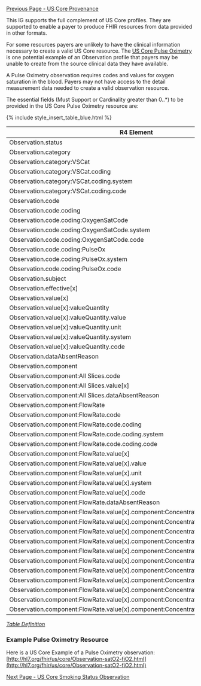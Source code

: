 <!-- USCorePulseOximetry.md {% comment %}
*****************************************************************************************
*                            WARNING: DO NOT EDIT THIS FILE                             *
*                                                                                       *
* This file is generated by SUSHI. Any edits you make to this file will be overwritten. *
*                                                                                       *
* To change the contents of this file, edit the original source file at:                *
* ig-data/input/pagecontent/USCorePulseOximetry.md                                      *
*****************************************************************************************
{% endcomment %} -->
[Previous Page - US Core Provenance](USCoreProvenance.html)

This IG supports the full complement of US Core profiles. They are supported to enable a payer to produce FHIR resources from data provided in other formats.

For some resources payers are unlikely to have the clinical information necessary to create a valid US Core resource. The [US Core Pulse Oximetry](http://hl7.org/fhir/us/core/StructureDefinition-us-core-pulse-oximetry.html) is one potential example of an Observation profile that payers may be unable to create from the source clinical data they have available.

A Pulse Oximetry observation requires codes and values for oxygen saturation in the blood. Payers may not have access to the detail measurement data needed to create a valid observation resource.

The essential fields (Must Support or Cardinality greater than 0..*) to be provided in the US Core Pulse Oximetry resource are:

{% include style_insert_table_blue.html %}

| R4 Element                                                                          | Name                     | Cardinality | Type               |
|-------------------------------------------------------------------------------------|--------------------------|:-----------:|--------------------|
|  Observation.status                                                                 |  status                  |     1..1    | code               |
|  Observation.category                                                               |  category                |     1..*    | (Slice Definition) |
|  Observation.category:VSCat                                                         |  category:VSCat          |     1..1    | CodeableConcept    |
|  Observation.category:VSCat.coding                                                  |  coding                  |     1..*    | Coding             |
|  Observation.category:VSCat.coding.system                                           |  system                  |     1..1    | uri                |
|  Observation.category:VSCat.coding.code                                             |  code                    |     1..1    | code               |
|  Observation.code                                                                   |  code                    |     1..1    | CodeableConcept    |
|  Observation.code.coding                                                            |  coding                  |     0..*    | (Slice Definition) |
|  Observation.code.coding:OxygenSatCode                                              |  coding:OxygenSatCode    |     1..1    | Coding             |
|  Observation.code.coding:OxygenSatCode.system                                       |  system                  |     1..1    | uri                |
|  Observation.code.coding:OxygenSatCode.code                                         |  code                    |     1..1    | code               |
|  Observation.code.coding:PulseOx                                                    |  coding:PulseOx          |     1..1    | Coding             |
|  Observation.code.coding:PulseOx.system                                             |  system                  |     1..1    | uri                |
|  Observation.code.coding:PulseOx.code                                               |  code                    |     1..1    | code               |
|  Observation.subject                                                                |  subject                 |     1..1    | Reference(Patient) |
|  Observation.effective[x]                                                           |  effective[x]            |     1..1    |                    |
|  Observation.value[x]                                                               |  value[x]                |     0..1    | (Slice Definition) |
|  Observation.value[x]:valueQuantity                                                 |  value[x]:valueQuantity  |     0..1    | Quantity           |
|  Observation.value[x]:valueQuantity.value                                           |  value                   |     1..1    | decimal            |
|  Observation.value[x]:valueQuantity.unit                                            |  unit                    |     1..1    | string             |
|  Observation.value[x]:valueQuantity.system                                          |  system                  |     1..1    | uri                |
|  Observation.value[x]:valueQuantity.code                                            |  code                    |     1..1    | code               |
|  Observation.dataAbsentReason                                                       |  dataAbsentReason        |     0..1    | CodeableConcept    |
|  Observation.component                                                              |  component               |     0..*    | (Slice Definition) |
|  Observation.component:All Slices.code                                              |  code                    |     1..1    | CodeableConcept    |
|  Observation.component:All Slices.value[x]                                          |  value[x]                |     0..1    |                    |
|  Observation.component:All Slices.dataAbsentReason                                  |  dataAbsentReason        |     0..1    | CodeableConcept    |
|  Observation.component:FlowRate                                                     |  component:FlowRate      |     0..1    | BackboneElement    |
|  Observation.component:FlowRate.code                                                |  code                    |     1..1    | CodeableConcept    |
|  Observation.component:FlowRate.code.coding                                         |  coding                  |     1..*    | Coding             |
|  Observation.component:FlowRate.code.coding.system                                  |  system                  |     1..1    | uri                |
|  Observation.component:FlowRate.code.coding.code                                    |  code                    |     1..1    | code               |
|  Observation.component:FlowRate.value[x]                                            |  value[x]                |     0..1    | Quantity           |
|  Observation.component:FlowRate.value[x].value                                      |  value                   |     1..1    | decimal            |
|  Observation.component:FlowRate.value[x].unit                                       |  unit                    |     1..1    | string             |
|  Observation.component:FlowRate.value[x].system                                     |  system                  |     1..1    | uri                |
|  Observation.component:FlowRate.value[x].code                                       |  code                    |     1..1    | code               |
|  Observation.component:FlowRate.dataAbsentReason                                    |  dataAbsentReason        |     0..1    | CodeableConcept    |
|  Observation.component:FlowRate.value[x].component:Concentration                    |  component:Concentration |     0..1    | BackboneElement    |
|  Observation.component:FlowRate.value[x].component:Concentration.code               |  code                    |     1..1    | CodeableConcept    |
|  Observation.component:FlowRate.value[x].component:Concentration.code.coding        |  coding                  |     1..*    | Coding             |
|  Observation.component:FlowRate.value[x].component:Concentration.code.coding.system |  system                  |     1..1    | uri                |
|  Observation.component:FlowRate.value[x].component:Concentration.code.coding.code   |  code                    |     1..1    | code               |
|  Observation.component:FlowRate.value[x].component:Concentration.value[x]           |  value[x]                |     0..1    | Quantity           |
|  Observation.component:FlowRate.value[x].component:Concentration.value[x].value     |  value                   |     1..1    | decimal            |
|  Observation.component:FlowRate.value[x].component:Concentration.value[x].unit      |  unit                    |     1..1    | string             |
|  Observation.component:FlowRate.value[x].component:Concentration.value[x].system    |  system                  |     1..1    | uri                |
|  Observation.component:FlowRate.value[x].component:Concentration.value[x].code      |  code                    |     1..1    | code               |
|  Observation.component:FlowRate.value[x].component:Concentration.dataAbsentReason   |  dataAbsentReason        |     0..1    | CodeableConcept    |

<i>[Table Definition](index.html#mapping-adjudicated-claims-and-encounter-information-to-clinical-resources)</i>

### Example Pulse Oximetry Resource

Here is a US Core Example of a Pulse Oximetry observation: [http://hl7.org/fhir/us/core/Observation-satO2-fiO2.html](http://hl7.org/fhir/us/core/Observation-satO2-fiO2.html)

[Next Page - US Core Smoking Status Observation](USCoreSmokingStatusObservation.html)

